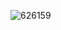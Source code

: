 
![626159](https://github.com/HimanshuDhingra2003/NotesJS/assets/83702161/95664a93-b1e4-4112-ae6a-a8ff95b69b1a)
